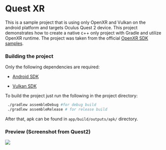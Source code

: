 # Quest XR

This is a sample project that is using only OpenXR and Vulkan on the android platform and targets Oculus Quest 2 device. This project demonstrates how to create a native c++ only project with Gradle and utilize OpenXR runtime. The project was taken from the official [OpenXR SDK samples](https://github.com/KhronosGroup/OpenXR-SDK-Source).


### Building the project

Only the following dependencies are required:

- [Android SDK](https://developer.android.com/studio)
  
- [Vulkan SDK](https://vulkan.lunarg.com/sdk/home)
  
To build the project just run the following in the project directory:

```bash
 ./gradlew assembleDebug #for debug build
 ./gradlew assembleRelease # for release build
```

After that, apk can be found in `app/build/outputs/apk/` directory.

### Preview (Screenshot from Quest2)

![](https://user-images.githubusercontent.com/22776744/148455860-78d585cc-252c-481c-9fb3-a45999326977.jpg)
